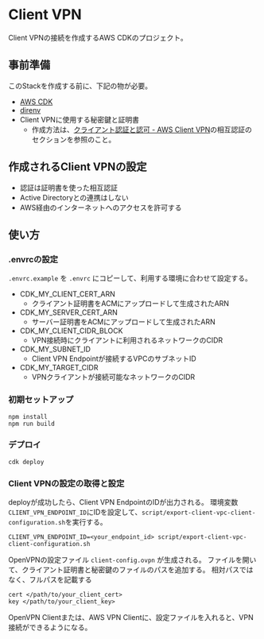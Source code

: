 # Client VPN

Client VPNの接続を作成するAWS CDKのプロジェクト。

## 事前準備

このStackを作成する前に、下記の物が必要。

* [AWS CDK](https://aws.amazon.com/jp/cdk/)
* [direnv](https://direnv.net/)
* Client VPNに使用する秘密鍵と証明書
  * 作成方法は、[クライアント認証と認可 - AWS Client VPN](https://docs.aws.amazon.com/ja_jp/vpn/latest/clientvpn-admin/authentication-authrization.html#mutual)の相互認証のセクションを参照のこと。

## 作成されるClient VPNの設定

* 認証は証明書を使った相互認証
* Active Directoryとの連携はしない
* AWS経由のインターネットへのアクセスを許可する

## 使い方

### .envrcの設定

`.envrc.example` を `.envrc` にコピーして、利用する環境に合わせて設定する。

* CDK_MY_CLIENT_CERT_ARN
  * クライアント証明書をACMにアップロードして生成されたARN
* CDK_MY_SERVER_CERT_ARN
  * サーバー証明書をACMにアップロードして生成されたARN
* CDK_MY_CLIENT_CIDR_BLOCK
  * VPN接続時にクライアントに利用されるネットワークのCIDR
* CDK_MY_SUBNET_ID
  * Client VPN Endpointが接続するVPCのサブネットID
* CDK_MY_TARGET_CIDR
  * VPNクライアントが接続可能なネットワークのCIDR

### 初期セットアップ

```
npm install
npm run build
```

### デプロイ

```
cdk deploy
```

### Client VPNの設定の取得と設定

deployが成功したら、Client VPN EndpointのIDが出力される。
環境変数`CLIENT_VPN_ENDPOINT_ID`にIDを設定して、`script/export-client-vpc-client-configuration.sh`を実行する。

```
CLIENT_VPN_ENDPOINT_ID=<your_endpoint_id> script/export-client-vpc-client-configuration.sh
```

OpenVPNの設定ファイル `client-config.ovpn` が生成される。
ファイルを開いて、クライアント証明書と秘密鍵のファイルのパスを追加する。
相対パスではなく、フルパスを記載する

```
cert </path/to/your_client_cert>
key </path/to/your_client_key>
```

OpenVPN Clientまたは、AWS VPN Clientに、設定ファイルを入れると、VPN接続ができるようになる。


